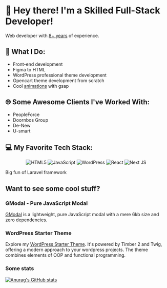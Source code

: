 # 👋 Hey there! I'm a Skilled Full-Stack Developer!

Web developer with [8+ years](https://lastofpudge.github.io/next-portfolio/cv.pdf) of experience.

## 🚀 What I Do:
- Front-end development
- Figma to HTML
- WordPress professional theme development
- Opencart theme development from scratch
- Cool [animations](https://lastofpudge.github.io/next-portfolio/) with gsap

## 🌐 Some Awesome Clients I've Worked With:
- PeopleForce
- Doornbos Group
- De-New
- U-smart

## 💻 My Favorite Tech Stack:

<div align="center">
  
  ![HTML5](https://img.shields.io/badge/html5-%23E34F26.svg?style=for-the-badge&logo=html5&logoColor=white)
  ![JavaScript](https://img.shields.io/badge/javascript-%23323330.svg?style=for-the-badge&logo=javascript&logoColor=%23F7DF1E)
  ![WordPress](https://img.shields.io/badge/WordPress-%23117AC9.svg?style=for-the-badge&logo=WordPress&logoColor=white)
  ![React](https://img.shields.io/badge/react-%2320232a.svg?style=for-the-badge&logo=react&logoColor=%2361DAFB)
  ![Next JS](https://img.shields.io/badge/Next-black?style=for-the-badge&logo=next.js&logoColor=white)

</div>

Big fun of Laravel framework

## Want to see some cool stuff?
### GModal - Pure JavaScript Modal
[GModal](https://github.com/lastofpudge/GModal) is a lightweight, pure JavaScript modal with a mere 6kb size and zero dependencies.

### WordPress Starter Theme
Explore my [WordPress Starter Theme](https://github.com/lastofpudge/wp-theme). It's powered by Timber 2 and Twig, offering a modern approach to your wordpress projects. The theme combines elements of OOP and functional programming.

### Some stats
[![Anurag's GitHub stats](https://github-readme-stats.vercel.app/api?username=lastofpudge&show_icons=true&theme=tokyonight)](https://github.com/lastofpudge/github-readme-stats)
